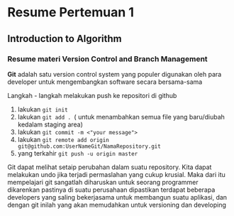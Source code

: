# Resume Pertemuan 1

## Introduction to Algorithm

### Resume materi Version Control and Branch Management

**Git** adalah satu version control system yang populer digunakan oleh para developer untuk mengembangkan software secara bersama-sama

Langkah - langkah melakukan push ke repositori di github

1. lakukan `git init`
2. lakukan `git add . `( untuk menambahkan semua file yang baru/diubah kedalam staging area)
3. lakukan `git commit -m <"your message">`
4. lakukan `git remote add origin git@github.com:UserNameGit/NamaRepository.git`
5. yang terkahir `git push -u origin master`

Git dapat melihat setaip perubahan dalam suatu repository. Kita dapat melakukan undo jika terjadi permaslahan yang cukup krusial. Maka dari itu mempelajari git sangatlah diharuskan untuk seorang programmer dikarenkan pastinya di suatu perusahaan dipastikan terdapat beberapa developers yang saling bekerjasama untuk membangun suatu aplikasi, dan dengan git inilah yang akan memudahkan untuk versioning dan developing
